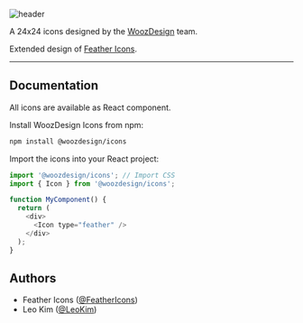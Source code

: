 ![header](https://capsule-render.vercel.app/api?type=rect&color=000&fontColor=fff&height=148&section=header&text=Wooz%20Design%20Icons&fontSize=52)

A 24x24 icons designed by the [WoozDesign](https://woozlabs.com) team.

Extended design of [Feather Icons](https://feathericons.com/).

---

## Documentation

All icons are available as React component.

Install WoozDesign Icons from npm:

```bash
npm install @woozdesign/icons
```

Import the icons into your React project:

```js
import '@woozdesign/icons'; // Import CSS
import { Icon } from '@woozdesign/icons';

function MyComponent() {
  return (
    <div>
      <Icon type="feather" />
    </div>
  );
}
```

## Authors

- Feather Icons ([@FeatherIcons](https://github.com/feathericons/feather))
- Leo Kim ([@LeoKim](https://github.com/william8012))
